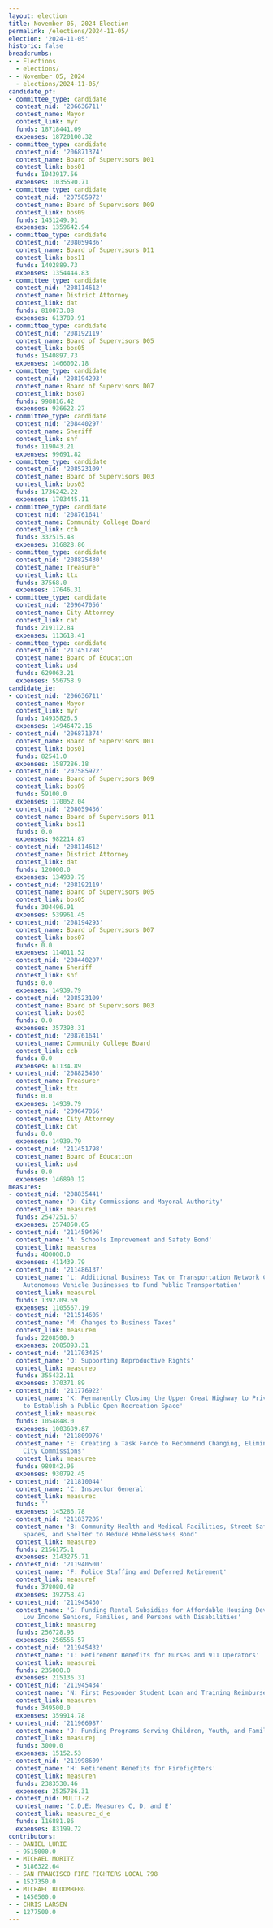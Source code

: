 ```yaml
---
layout: election
title: November 05, 2024 Election
permalink: /elections/2024-11-05/
election: '2024-11-05'
historic: false
breadcrumbs:
- - Elections
  - elections/
- - November 05, 2024
  - elections/2024-11-05/
candidate_pf:
- committee_type: candidate
  contest_nid: '206636711'
  contest_name: Mayor
  contest_link: myr
  funds: 18718441.09
  expenses: 18720100.32
- committee_type: candidate
  contest_nid: '206871374'
  contest_name: Board of Supervisors D01
  contest_link: bos01
  funds: 1043917.56
  expenses: 1035590.71
- committee_type: candidate
  contest_nid: '207585972'
  contest_name: Board of Supervisors D09
  contest_link: bos09
  funds: 1451249.91
  expenses: 1359642.94
- committee_type: candidate
  contest_nid: '208059436'
  contest_name: Board of Supervisors D11
  contest_link: bos11
  funds: 1402889.73
  expenses: 1354444.83
- committee_type: candidate
  contest_nid: '208114612'
  contest_name: District Attorney
  contest_link: dat
  funds: 810073.08
  expenses: 613789.91
- committee_type: candidate
  contest_nid: '208192119'
  contest_name: Board of Supervisors D05
  contest_link: bos05
  funds: 1540897.73
  expenses: 1466002.18
- committee_type: candidate
  contest_nid: '208194293'
  contest_name: Board of Supervisors D07
  contest_link: bos07
  funds: 998816.42
  expenses: 936622.27
- committee_type: candidate
  contest_nid: '208440297'
  contest_name: Sheriff
  contest_link: shf
  funds: 119043.21
  expenses: 99691.82
- committee_type: candidate
  contest_nid: '208523109'
  contest_name: Board of Supervisors D03
  contest_link: bos03
  funds: 1736242.22
  expenses: 1703445.11
- committee_type: candidate
  contest_nid: '208761641'
  contest_name: Community College Board
  contest_link: ccb
  funds: 332515.48
  expenses: 316828.86
- committee_type: candidate
  contest_nid: '208825430'
  contest_name: Treasurer
  contest_link: ttx
  funds: 37568.0
  expenses: 17646.31
- committee_type: candidate
  contest_nid: '209647056'
  contest_name: City Attorney
  contest_link: cat
  funds: 219112.84
  expenses: 113618.41
- committee_type: candidate
  contest_nid: '211451798'
  contest_name: Board of Education
  contest_link: usd
  funds: 629063.21
  expenses: 556758.9
candidate_ie:
- contest_nid: '206636711'
  contest_name: Mayor
  contest_link: myr
  funds: 14935826.5
  expenses: 14946472.16
- contest_nid: '206871374'
  contest_name: Board of Supervisors D01
  contest_link: bos01
  funds: 82541.0
  expenses: 1587286.18
- contest_nid: '207585972'
  contest_name: Board of Supervisors D09
  contest_link: bos09
  funds: 59100.0
  expenses: 170052.04
- contest_nid: '208059436'
  contest_name: Board of Supervisors D11
  contest_link: bos11
  funds: 0.0
  expenses: 982214.87
- contest_nid: '208114612'
  contest_name: District Attorney
  contest_link: dat
  funds: 120000.0
  expenses: 134939.79
- contest_nid: '208192119'
  contest_name: Board of Supervisors D05
  contest_link: bos05
  funds: 304496.91
  expenses: 539961.45
- contest_nid: '208194293'
  contest_name: Board of Supervisors D07
  contest_link: bos07
  funds: 0.0
  expenses: 114011.52
- contest_nid: '208440297'
  contest_name: Sheriff
  contest_link: shf
  funds: 0.0
  expenses: 14939.79
- contest_nid: '208523109'
  contest_name: Board of Supervisors D03
  contest_link: bos03
  funds: 0.0
  expenses: 357393.31
- contest_nid: '208761641'
  contest_name: Community College Board
  contest_link: ccb
  funds: 0.0
  expenses: 61134.89
- contest_nid: '208825430'
  contest_name: Treasurer
  contest_link: ttx
  funds: 0.0
  expenses: 14939.79
- contest_nid: '209647056'
  contest_name: City Attorney
  contest_link: cat
  funds: 0.0
  expenses: 14939.79
- contest_nid: '211451798'
  contest_name: Board of Education
  contest_link: usd
  funds: 0.0
  expenses: 146890.12
measures:
- contest_nid: '208835441'
  contest_name: 'D: City Commissions and Mayoral Authority'
  contest_link: measured
  funds: 2547251.67
  expenses: 2574050.05
- contest_nid: '211459496'
  contest_name: 'A: Schools Improvement and Safety Bond'
  contest_link: measurea
  funds: 400000.0
  expenses: 411439.79
- contest_nid: '211486137'
  contest_name: 'L: Additional Business Tax on Transportation Network Companies and
    Autonomous Vehicle Businesses to Fund Public Transportation'
  contest_link: measurel
  funds: 1392709.69
  expenses: 1105567.19
- contest_nid: '211514605'
  contest_name: 'M: Changes to Business Taxes'
  contest_link: measurem
  funds: 2208500.0
  expenses: 2085093.31
- contest_nid: '211703425'
  contest_name: 'O: Supporting Reproductive Rights'
  contest_link: measureo
  funds: 355432.11
  expenses: 370371.89
- contest_nid: '211776922'
  contest_name: 'K: Permanently Closing the Upper Great Highway to Private Vehicles
    to Establish a Public Open Recreation Space'
  contest_link: measurek
  funds: 1054848.0
  expenses: 1003639.87
- contest_nid: '211809976'
  contest_name: 'E: Creating a Task Force to Recommend Changing, Eliminating, or Combining
    City Commissions'
  contest_link: measuree
  funds: 980842.96
  expenses: 930792.45
- contest_nid: '211810044'
  contest_name: 'C: Inspector General'
  contest_link: measurec
  funds: ''
  expenses: 145286.78
- contest_nid: '211837205'
  contest_name: 'B: Community Health and Medical Facilities, Street Safety, Public
    Spaces, and Shelter to Reduce Homelessness Bond'
  contest_link: measureb
  funds: 2156175.1
  expenses: 2143275.71
- contest_nid: '211940500'
  contest_name: 'F: Police Staffing and Deferred Retirement'
  contest_link: measuref
  funds: 378080.48
  expenses: 392758.47
- contest_nid: '211945430'
  contest_name: 'G: Funding Rental Subsidies for Affordable Housing Developments Serving
    Low Income Seniors, Families, and Persons with Disabilities'
  contest_link: measureg
  funds: 256728.93
  expenses: 256556.57
- contest_nid: '211945432'
  contest_name: 'I: Retirement Benefits for Nurses and 911 Operators'
  contest_link: measurei
  funds: 235000.0
  expenses: 215136.31
- contest_nid: '211945434'
  contest_name: 'N: First Responder Student Loan and Training Reimbursement Fund'
  contest_link: measuren
  funds: 349500.0
  expenses: 359914.78
- contest_nid: '211966987'
  contest_name: 'J: Funding Programs Serving Children, Youth, and Families'
  contest_link: measurej
  funds: 3000.0
  expenses: 15152.53
- contest_nid: '211998609'
  contest_name: 'H: Retirement Benefits for Firefighters'
  contest_link: measureh
  funds: 2383530.46
  expenses: 2525786.31
- contest_nid: MULTI-2
  contest_name: 'C,D,E: Measures C, D, and E'
  contest_link: measurec_d_e
  funds: 116881.86
  expenses: 83199.72
contributors:
- - DANIEL LURIE	
  - 9515000.0
- - MICHAEL MORITZ	
  - 3186322.64
- - SAN FRANCISCO FIRE FIGHTERS LOCAL 798	
  - 1527350.0
- - MICHAEL BLOOMBERG	
  - 1450500.0
- - CHRIS LARSEN	
  - 1277500.0
---
```

